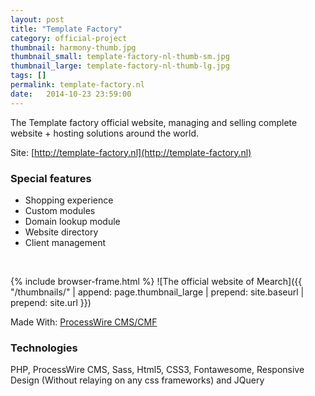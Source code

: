 ```yaml
---
layout: post
title: "Template Factory"
category: official-project
thumbnail: harmony-thumb.jpg
thumbnail_small: template-factory-nl-thumb-sm.jpg
thumbnail_large: template-factory-nl-thumb-lg.jpg
tags: []
permalink: template-factory.nl
date:   2014-10-23 23:59:00
---
```


The Template factory official website, managing and selling complete website + hosting solutions around the world.

Site: [http://template-factory.nl](http://template-factory.nl)

<!--more-->

### Special features 

- Shopping experience
- Custom modules
- Domain lookup module
- Website directory
- Client management

<br/>

{% include browser-frame.html %}
<span class="project-img-wrap">
![The official website of Mearch]({{ "/thumbnails/" | append: page.thumbnail_large | prepend: site.baseurl | prepend: site.url  }})
</span>

Made With: [ProcessWire CMS/CMF](http://processwire.com/)

### Technologies 
PHP, ProcessWire CMS, Sass, Html5, CSS3, Fontawesome, Responsive Design (Without relaying on any css frameworks) and JQuery
